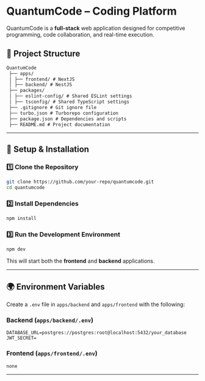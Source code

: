 # QuantumCode – Coding Platform

QuantumCode is a **full-stack** web application designed for competitive programming, code collaboration, and real-time execution.

## 📁 Project Structure

```markdown
QuantumCode 
 ├── apps/  
 │ ├── frontend/ # NextJS
 │ ├── backend/ # NestJS  
 ├── packages/
 │ ├── eslint-config/ # Shared ESLint settings  
 │ ├── tsconfig/ # Shared TypeScript settings  
 ├── .gitignore # Git ignore file  
 ├── turbo.json # Turborepo configuration  
 ├── package.json # Dependencies and scripts  
 ├── README.md # Project documentation
```

---

## 🔧 Setup & Installation

### 1️⃣ Clone the Repository

```sh
git clone https://github.com/your-repo/quantumcode.git
cd quantumcode
```

### 2️⃣ Install Dependencies

```sh
npm install
```

### 3️⃣ Run the Development Environment

```sh
npm dev
```

This will start both the **frontend** and **backend** applications.

---

## 🌍 Environment Variables

Create a `.env` file in `apps/backend` and `apps/frontend` with the following:

### **Backend (`apps/backend/.env`)**

```env
DATABASE_URL=postgres://postgres:root@localhost:5432/your_database
JWT_SECRET=
```

### **Frontend (`apps/frontend/.env`)**

```env
none
```

---
